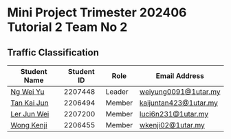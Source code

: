 # Mini Project Trimester 202406 Tutorial 2 Team No 2

## Traffic Classification

| Student Name  | Student ID | Role | Email Address |
| ------------- | ------------- | --- | --- |
| [Ng Wei Yu](https://github.com/NgWY02) | 2207448 | Leader | weiyung0091@1utar.my |
| [Tan Kai Jun](https://github.com/JosephTanKaiJun) | 2206494 | Member | kaijuntan423@1utar.my |
| [Ler Jun Wei](https://github.com/Luci6n) | 2207200 | Member | luci6n231@1utar.my |
| [Wong Kenji](https://github.com/wkenjii) | 2206455 | Member | wkenji02@1utar.my |
